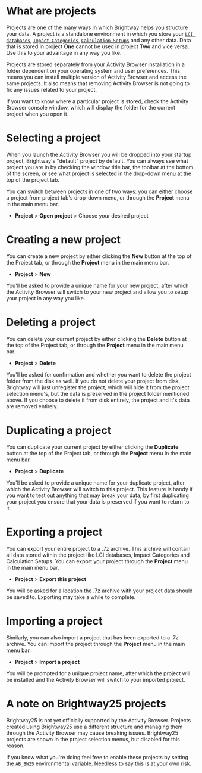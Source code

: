 # What are projects

Projects are one of the many ways in which [Brightway](https://docs.brightway.dev/en/latest/) helps you structure your data. A project is a standalone
environment in which you store your [`LCI databases`](Databases), [`Impact Categories`](Impact-Categories), [`Calculation Setups`](LCA-Calculation-Setups) and any other data. Data that
is stored in project **One** cannot be used in project **Two** and vice versa. Use this to your advantage in any way you like.

Projects are stored separately from your Activity Browser installation in a folder dependent on your operating system
and user preferences. This means you can install multiple version of Activity Browser and access the same projects. It 
also means that removing Activity Browser is not going to fix any issues related to your project.

If you want to know where a particular project is stored, check the Activity Browser console window, which will display 
the folder for the current project when you open it.

# Selecting a project

When you launch the Activity Browser you will be dropped into your startup project, Brightway's "default" project by
default. You can always see what project you are in by checking the window title bar, the toolbar at the bottom of the
screen, or see what project is selected in the drop-down menu at the top of the project tab.

You can switch between projects in one of two ways: you can either choose a project from project tab's drop-down menu, 
or through the **Project** menu in the main menu bar.

- **Project** > **Open project** > Choose your desired project

# Creating a new project

You can create a new project by either clicking the **New** button at the top of the Project tab, or through the
**Project** menu in the main menu bar.

- **Project** > **New**

You'll be asked to provide a unique name for your new project, after which the Activity Browser will switch to your new
project and allow you to setup your project in any way you like.

# Deleting a project
You can delete your current project by either clicking the **Delete** button at the top of the Project tab, or through the
**Project** menu in the main menu bar.

- **Project** > **Delete**

You'll be asked for confirmation and whether you want to delete the project folder from the disk as well. If you do not
delete your project from disk, Brightway will just unregister the project, which will hide it from the project selection
menu's, but the data is preserved in the project folder mentioned above. If you choose to delete it from disk entirely,
the project and it's data are removed entirely.

# Duplicating a project
You can duplicate your current project by either clicking the **Duplicate** button at the top of the Project tab, or through the
**Project** menu in the main menu bar.

- **Project** > **Duplicate**

You'll be asked to provide a unique name for your duplicate project, after which the Activity Browser will switch to this
project. This feature is handy if you want to test out anything that may break your data, by first duplicating your project
you ensure that your data is preserved if you want to return to it.

# Exporting a project
You can export your entire project to a .7z archive. This archive will contain all data stored within the project like
LCI databases, Impact Categories and Calculation Setups. You can export your project through the **Project** menu in the
main menu bar.

- **Project** > **Export this project**

You will be asked for a location the .7z archive with your project data should be saved to. Exporting may take a while 
to complete.

# Importing a project
Similarly, you can also import a project that has been exported to a .7z archive. You can import the project through the
**Project** menu in the main menu bar.

- **Project** > **Import a project**

You will be prompted for a unique project name, after which the project will be installed and the Activity Browser will
switch to your imported project.

# A note on Brightway25 projects
Brightway25 is not yet officially supported by the Activity Browser. Projects created using Brightway25 use a different
structure and managing them through the Activity Browser may cause breaking issues. Brightway25 projects are shown in
the project selection menus, but disabled for this reason. 

If you know what you're doing feel free to enable these projects by setting the `AB_BW25` environmental variable. Needless
to say this is at your own risk.
